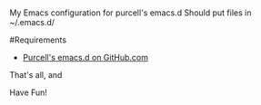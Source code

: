 #
My Emacs configuration for purcell's emacs.d
Should put files in ~/.emacs.d/

#Requirements
* [Purcell's emacs.d on GitHub.com](https://github.com/purcell/emacs.d)

That's all, and

Have Fun!
